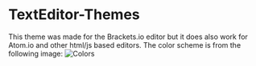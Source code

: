 # TextEditor-Themes
This theme was made for the Brackets.io editor but it does also work for Atom.io and other html/js based editors.
The color scheme is from the following image:
![Colors](http://uploads.neatorama.com/images/posts/158/81/81158/1429578949-0.jpg)
